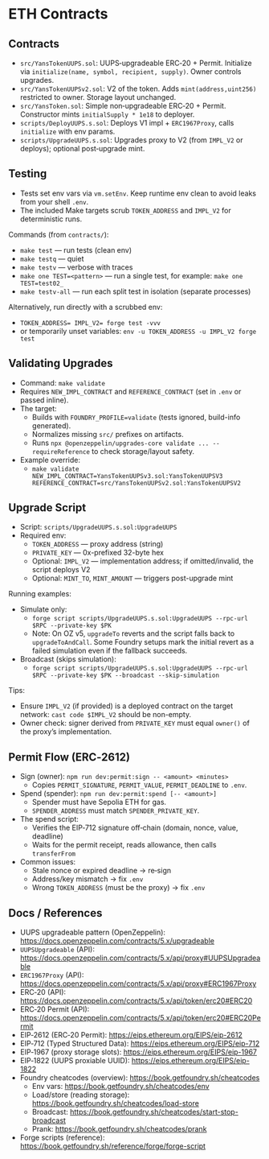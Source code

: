 # ETH Contracts

## Contracts
- `src/YansTokenUUPS.sol`: UUPS‑upgradeable ERC‑20 + Permit. Initialize via `initialize(name, symbol, recipient, supply)`. Owner controls upgrades.
- `src/YansTokenUUPSv2.sol`: V2 of the token. Adds `mint(address,uint256)` restricted to owner. Storage layout unchanged.
- `src/YansToken.sol`: Simple non‑upgradeable ERC‑20 + Permit. Constructor mints `initialSupply * 1e18` to deployer.
- `scripts/DeployUUPS.s.sol`: Deploys V1 impl + `ERC1967Proxy`, calls `initialize` with env params.
- `scripts/UpgradeUUPS.s.sol`: Upgrades proxy to V2 (from `IMPL_V2` or deploys); optional post‑upgrade mint.

## Testing

- Tests set env vars via `vm.setEnv`. Keep runtime env clean to avoid leaks from your shell `.env`.
- The included Make targets scrub `TOKEN_ADDRESS` and `IMPL_V2` for deterministic runs.

Commands (from `contracts/`):
- `make test`  — run tests (clean env)
- `make testq` — quiet
- `make testv` — verbose with traces
- `make one TEST=<pattern>` — run a single test, for example: `make one TEST=test02_`
- `make testv-all` — run each split test in isolation (separate processes)

Alternatively, run directly with a scrubbed env:
- `TOKEN_ADDRESS= IMPL_V2= forge test -vvv`
- or temporarily unset variables: `env -u TOKEN_ADDRESS -u IMPL_V2 forge test`

## Validating Upgrades

- Command: `make validate`
- Requires `NEW_IMPL_CONTRACT` and `REFERENCE_CONTRACT` (set in `.env` or passed inline).
- The target:
  - Builds with `FOUNDRY_PROFILE=validate` (tests ignored, build-info generated).
  - Normalizes missing `src/` prefixes on artifacts.
  - Runs `npx @openzeppelin/upgrades-core validate ... --requireReference` to check storage/layout safety.
- Example override:
  - `make validate NEW_IMPL_CONTRACT=YansTokenUUPSv3.sol:YansTokenUUPSV3 REFERENCE_CONTRACT=src/YansTokenUUPSv2.sol:YansTokenUUPSV2`

## Upgrade Script

- Script: `scripts/UpgradeUUPS.s.sol:UpgradeUUPS`
- Required env:
  - `TOKEN_ADDRESS` — proxy address (string)
  - `PRIVATE_KEY`  — 0x-prefixed 32-byte hex
  - Optional: `IMPL_V2` — implementation address; if omitted/invalid, the script deploys V2
  - Optional: `MINT_TO`, `MINT_AMOUNT` — triggers post-upgrade mint

Running examples:
- Simulate only:
  - `forge script scripts/UpgradeUUPS.s.sol:UpgradeUUPS --rpc-url $RPC --private-key $PK`
  - Note: On OZ v5, `upgradeTo` reverts and the script falls back to `upgradeToAndCall`.
    Some Foundry setups mark the initial revert as a failed simulation even if the fallback succeeds.
- Broadcast (skips simulation):
  - `forge script scripts/UpgradeUUPS.s.sol:UpgradeUUPS --rpc-url $RPC --private-key $PK --broadcast --skip-simulation`

Tips:
- Ensure `IMPL_V2` (if provided) is a deployed contract on the target network: `cast code $IMPL_V2` should be non-empty.
- Owner check: signer derived from `PRIVATE_KEY` must equal `owner()` of the proxy’s implementation.

## Permit Flow (ERC‑2612)

- Sign (owner): `npm run dev:permit:sign -- <amount> <minutes>`
  - Copies `PERMIT_SIGNATURE`, `PERMIT_VALUE`, `PERMIT_DEADLINE` to `.env`.
- Spend (spender): `npm run dev:permit:spend [-- <amount>]`
  - Spender must have Sepolia ETH for gas.
  - `SPENDER_ADDRESS` must match `SPENDER_PRIVATE_KEY`.
- The spend script:
  - Verifies the EIP‑712 signature off‑chain (domain, nonce, value, deadline)
  - Waits for the permit receipt, reads allowance, then calls `transferFrom`
- Common issues:
  - Stale nonce or expired deadline → re‑sign
  - Address/key mismatch → fix `.env`
  - Wrong `TOKEN_ADDRESS` (must be the proxy) → fix `.env`

## Docs / References

- UUPS upgradeable pattern (OpenZeppelin): https://docs.openzeppelin.com/contracts/5.x/upgradeable
- `UUPSUpgradeable` (API): https://docs.openzeppelin.com/contracts/5.x/api/proxy#UUPSUpgradeable
- `ERC1967Proxy` (API): https://docs.openzeppelin.com/contracts/5.x/api/proxy#ERC1967Proxy
- ERC‑20 (API): https://docs.openzeppelin.com/contracts/5.x/api/token/erc20#ERC20
- ERC‑20 Permit (API): https://docs.openzeppelin.com/contracts/5.x/api/token/erc20#ERC20Permit
- EIP‑2612 (ERC‑20 Permit): https://eips.ethereum.org/EIPS/eip-2612
- EIP‑712 (Typed Structured Data): https://eips.ethereum.org/EIPS/eip-712
- EIP‑1967 (proxy storage slots): https://eips.ethereum.org/EIPS/eip-1967
- EIP‑1822 (UUPS proxiable UUID): https://eips.ethereum.org/EIPS/eip-1822
- Foundry cheatcodes (overview): https://book.getfoundry.sh/cheatcodes
  - Env vars: https://book.getfoundry.sh/cheatcodes/env
  - Load/store (reading storage): https://book.getfoundry.sh/cheatcodes/load-store
  - Broadcast: https://book.getfoundry.sh/cheatcodes/start-stop-broadcast
  - Prank: https://book.getfoundry.sh/cheatcodes/prank
- Forge scripts (reference): https://book.getfoundry.sh/reference/forge/forge-script

